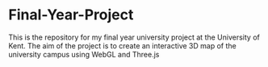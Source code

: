 Final-Year-Project
==================

This is the repository for my final year university project at the University of Kent. The aim of the project is to create an interactive 3D map of the university campus using WebGL and Three.js
